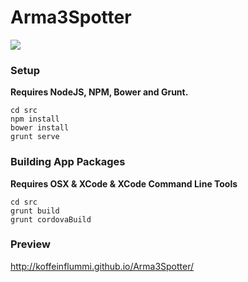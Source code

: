 Arma3Spotter
============

[![](http://img.shields.io/travis/KoffeinFlummi/Arma3Spotter.svg)](https://travis-ci.org/KoffeinFlummi/Arma3Spotter)


### Setup

**Requires NodeJS, NPM, Bower and Grunt.**

```shell
cd src
npm install
bower install
grunt serve
```

### Building App Packages

**Requires OSX & XCode & XCode Command Line Tools**

```shell
cd src
grunt build
grunt cordovaBuild
```



### Preview

http://koffeinflummi.github.io/Arma3Spotter/
